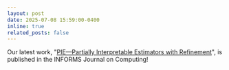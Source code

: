 ```yaml
---
layout: post
date: 2025-07-08 15:59:00-0400
inline: true
related_posts: false
---
```


Our latest work, "[PIE—Partially Interpretable Estimators with Refinement](https://doi.org/10.1287/ijoc.2022.0098)", is published in the INFORMS Journal on Computing!
